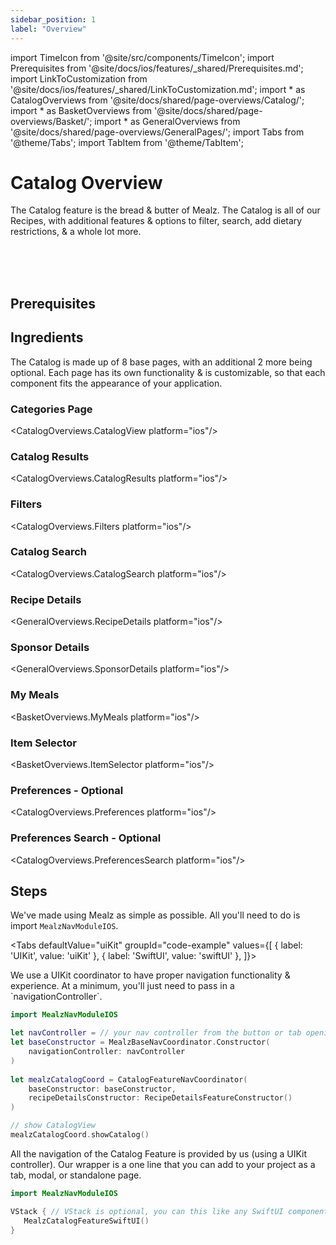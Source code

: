 ```yaml
---
sidebar_position: 1
label: "Overview"
---
```


import TimeIcon from '@site/src/components/TimeIcon';
import Prerequisites from '@site/docs/ios/features/_shared/Prerequisites.md';
import LinkToCustomization from '@site/docs/ios/features/_shared/LinkToCustomization.md';
import * as CatalogOverviews from '@site/docs/shared/page-overviews/Catalog/';
import * as BasketOverviews from '@site/docs/shared/page-overviews/Basket/';
import * as GeneralOverviews from '@site/docs/shared/page-overviews/GeneralPages/';
import Tabs from '@theme/Tabs';
import TabItem from '@theme/TabItem';

# Catalog Overview

The Catalog feature is the bread & butter of Mealz. 
The Catalog is all of our Recipes, with additional features & options to filter, search, add dietary restrictions, & a whole lot more. 

<TimeIcon titleText="Time to read:" timeText="30 minutes" /><br />
<TimeIcon titleText="Time for base implementation:" timeText="8 hours" /><br />
<TimeIcon titleText="Time for full customization:" timeText="2.5 weeks" /><br />

## Prerequisites
<Prerequisites />

## Ingredients

The Catalog is made up of 8 base pages, with an additional 2 more being optional. Each page has its own functionality & is customizable, so that each component fits the appearance of your application.

### Categories Page
<CatalogOverviews.CatalogView platform="ios"/>

### Catalog Results
<CatalogOverviews.CatalogResults platform="ios"/>

### Filters
<CatalogOverviews.Filters platform="ios"/>

### Catalog Search
<CatalogOverviews.CatalogSearch platform="ios"/>

### Recipe Details
<GeneralOverviews.RecipeDetails platform="ios"/>

### Sponsor Details
<GeneralOverviews.SponsorDetails platform="ios"/>

### My Meals
<BasketOverviews.MyMeals platform="ios"/>

### Item Selector
<BasketOverviews.ItemSelector platform="ios"/>

### Preferences - Optional
<CatalogOverviews.Preferences platform="ios"/>

### Preferences Search - Optional
<CatalogOverviews.PreferencesSearch platform="ios"/>

## Steps

We've made using Mealz as simple as possible. 
All you'll need to do is import `MealzNavModuleIOS`.

<Tabs
defaultValue="uiKit"
groupId="code-example"
values={[
{ label: 'UIKit', value: 'uiKit' },
{ label: 'SwiftUI', value: 'swiftUI' },
]}>

<TabItem value="uiKit">
We use a UIKit coordinator to have proper navigation functionality & experience.
At a minimum, you'll just need to pass in a `navigationController`.

```swift
import MealzNavModuleIOS

let navController = // your nav controller from the button or tab opening view
let baseConstructor = MealzBaseNavCoordinator.Constructor(
    navigationController: navController
)
        
let mealzCatalogCoord = CatalogFeatureNavCoordinator(
    baseConstructor: baseConstructor,
    recipeDetailsConstructor: RecipeDetailsFeatureConstructor()
)

// show CatalogView
mealzCatalogCoord.showCatalog()
```
</TabItem>
<TabItem value="swiftUI">
All the navigation of the Catalog Feature is provided by us (using a UIKit controller).
Our wrapper is a one line that you can add to your project as a tab, modal, or standalone page.

```swift
import MealzNavModuleIOS

VStack { // VStack is optional, you can this like any SwiftUI component
   MealzCatalogFeatureSwiftUI()
}

```
</TabItem>
</Tabs>